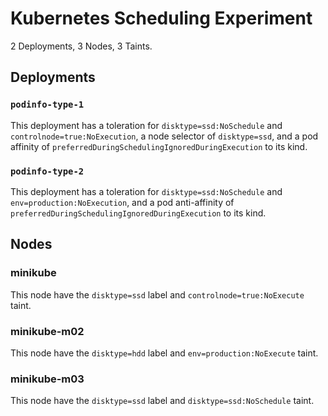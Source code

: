 # Kubernetes Scheduling Experiment

2 Deployments, 3 Nodes, 3 Taints.

## Deployments

### `podinfo-type-1`

This deployment has a toleration for `disktype=ssd:NoSchedule` and `controlnode=true:NoExecution`, a node selector of `disktype=ssd`, and a pod affinity of `preferredDuringSchedulingIgnoredDuringExecution` to its kind.

### `podinfo-type-2`

This deployment has a toleration for `disktype=ssd:NoSchedule` and `env=production:NoExecution`, and a pod anti-affinity of `preferredDuringSchedulingIgnoredDuringExecution` to its kind.

## Nodes

### minikube

This node have the `disktype=ssd` label and `controlnode=true:NoExecute` taint.

### minikube-m02

This node have the `disktype=hdd` label and `env=production:NoExecute` taint.

### minikube-m03

This node have the `disktype=ssd` label and `disktype=ssd:NoSchedule` taint.